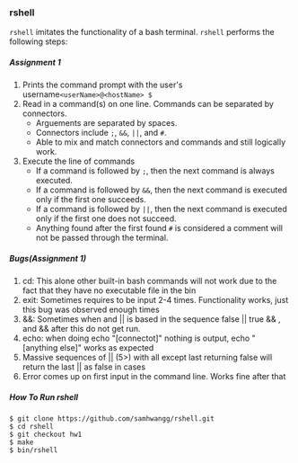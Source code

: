 ### rshell
`rshell` imitates the functionality of a bash terminal. `rshell` performs the following steps:

##### Assignment 1

1. Prints the command prompt with the user's username`<userName>@<hostName> $` 
2. Read in a command(s) on one line. Commands can be separated by connectors.
	- Arguements are separated by spaces.
	- Connectors include `;`, `&&`, `||`, and `#`.
	- Able to mix and match connectors and commands and still logically work.
3. Execute the line of commands
	- If a command is followed by `;`, then the next command is always executed.
	- If a command is followed by `&&`, then the next command is executed only if the first one succeeds.
	- If a command is followed by `||`, then the next command is executed only if the first one does not succeed.
	- Anything found after the first found `#` is considered a comment will not be passed through the terminal.

##### Bugs(Assignment 1)

1. cd: This alone other built-in bash commands will not work due to the fact that they have no executable file in the bin
2. exit: Sometimes requires to be input 2-4 times. Functionality works, just this bug was observed enough times 
3. &&: Sometimes when and || is based in the sequence false || true && , and && after this do not get run.
4. echo: when doing echo "[connectot]" nothing is output, echo " [anything else]" works as expected
5. Massive sequences of || (5>) with all except last returning false will return the last || as false in cases
6. Error comes up on first input in the command line. Works fine after that

##### How To Run rshell
```
$ git clone https://github.com/samhwangg/rshell.git
$ cd rshell
$ git checkout hw1
$ make
$ bin/rshell
```

